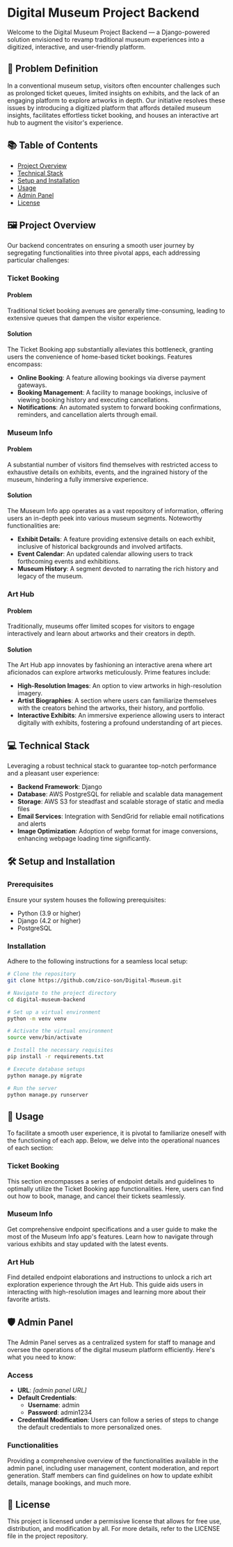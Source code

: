 # Digital Museum Project Backend

Welcome to the Digital Museum Project Backend — a Django-powered solution envisioned to revamp traditional museum experiences into a digitized, interactive, and user-friendly platform.

## 🤔 Problem Definition

In a conventional museum setup, visitors often encounter challenges such as prolonged ticket queues, limited insights on exhibits, and the lack of an engaging platform to explore artworks in depth. Our initiative resolves these issues by introducing a digitized platform that affords detailed museum insights, facilitates effortless ticket booking, and houses an interactive art hub to augment the visitor's experience.

## 📚 Table of Contents

- [Project Overview](#-project-overview)
- [Technical Stack](#-technical-stack)
- [Setup and Installation](#-setup-and-installation)
- [Usage](#-usage)
- [Admin Panel](#-admin-panel)
- [License](#-license)


## 🖼 Project Overview

Our backend concentrates on ensuring a smooth user journey by segregating functionalities into three pivotal apps, each addressing particular challenges:

### Ticket Booking

#### Problem
Traditional ticket booking avenues are generally time-consuming, leading to extensive queues that dampen the visitor experience.

#### Solution
The Ticket Booking app substantially alleviates this bottleneck, granting users the convenience of home-based ticket bookings. Features encompass:
- **Online Booking**: A feature allowing bookings via diverse payment gateways.
- **Booking Management**: A facility to manage bookings, inclusive of viewing booking history and executing cancellations.
- **Notifications**: An automated system to forward booking confirmations, reminders, and cancellation alerts through email.

### Museum Info

#### Problem
A substantial number of visitors find themselves with restricted access to exhaustive details on exhibits, events, and the ingrained history of the museum, hindering a fully immersive experience.

#### Solution
The Museum Info app operates as a vast repository of information, offering users an in-depth peek into various museum segments. Noteworthy functionalities are:
- **Exhibit Details**: A feature providing extensive details on each exhibit, inclusive of historical backgrounds and involved artifacts.
- **Event Calendar**: An updated calendar allowing users to track forthcoming events and exhibitions.
- **Museum History**: A segment devoted to narrating the rich history and legacy of the museum.

### Art Hub

#### Problem
Traditionally, museums offer limited scopes for visitors to engage interactively and learn about artworks and their creators in depth.

#### Solution
The Art Hub app innovates by fashioning an interactive arena where art aficionados can explore artworks meticulously. Prime features include:
- **High-Resolution Images**: An option to view artworks in high-resolution imagery.
- **Artist Biographies**: A section where users can familiarize themselves with the creators behind the artworks, their history, and portfolio.
- **Interactive Exhibits**: An immersive experience allowing users to interact digitally with exhibits, fostering a profound understanding of art pieces.

## 💻 Technical Stack

Leveraging a robust technical stack to guarantee top-notch performance and a pleasant user experience:
- **Backend Framework**: Django
- **Database**: AWS PostgreSQL for reliable and scalable data management
- **Storage**: AWS S3 for steadfast and scalable storage of static and media files
- **Email Services**: Integration with SendGrid for reliable email notifications and alerts
- **Image Optimization**: Adoption of webp format for image conversions, enhancing webpage loading time significantly.

## 🛠 Setup and Installation

### Prerequisites

Ensure your system houses the following prerequisites:
- Python (3.9 or higher)
- Django (4.2 or higher)
- PostgreSQL

### Installation

Adhere to the following instructions for a seamless local setup:

```bash
# Clone the repository
git clone https://github.com/zico-son/Digital-Museum.git

# Navigate to the project directory
cd digital-museum-backend

# Set up a virtual environment
python -m venv venv

# Activate the virtual environment
source venv/bin/activate

# Install the necessary requisites
pip install -r requirements.txt

# Execute database setups
python manage.py migrate

# Run the server
python manage.py runserver
```
## 📖 Usage

To facilitate a smooth user experience, it is pivotal to familiarize oneself with the functioning of each app. Below, we delve into the operational nuances of each section:

### Ticket Booking

This section encompasses a series of endpoint details and guidelines to optimally utilize the Ticket Booking app functionalities. Here, users can find out how to book, manage, and cancel their tickets seamlessly.

### Museum Info

Get comprehensive endpoint specifications and a user guide to make the most of the Museum Info app's features. Learn how to navigate through various exhibits and stay updated with the latest events.

### Art Hub

Find detailed endpoint elaborations and instructions to unlock a rich art exploration experience through the Art Hub. This guide aids users in interacting with high-resolution images and learning more about their favorite artists.

## 🛡 Admin Panel

The Admin Panel serves as a centralized system for staff to manage and oversee the operations of the digital museum platform efficiently. Here's what you need to know:

### Access

- **URL**: _[admin panel URL]_
- **Default Credentials**:
  - **Username**: admin
  - **Password**: admin1234
- **Credential Modification**: Users can follow a series of steps to change the default credentials to more personalized ones.

### Functionalities

Providing a comprehensive overview of the functionalities available in the admin panel, including user management, content moderation, and report generation. Staff members can find guidelines on how to update exhibit details, manage bookings, and much more.


## 📜 License
This project is licensed under a permissive license that allows for free use, distribution, and modification by all. For more details, refer to the LICENSE file in the project repository.
